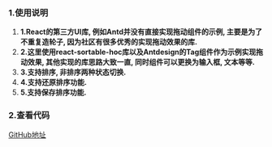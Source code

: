 ### 1.使用说明
1. __1.React的第三方UI库, 例如Antd并没有直接实现拖动组件的示例, 主要是为了不重复造轮子, 因为社区有很多优秀的实现拖动效果的库.__
2. __2.这里使用react-sortable-hoc库以及Antdesign的Tag组件作为示例实现拖动效果, 其他实现的库思路大致一直, 同时组件可以更换为输入框, 文本等等.__
3. __3.支持排序, 非排序两种状态切换.__
4. __4.支持还原排序功能.__
5. __5.支持保存排序功能.__

### 2.查看代码
[GitHub地址](https://github.com/Locusc/exclusive-utils/blob/master/src/pages/CommonComponents/DraggableTags/index.jsx)